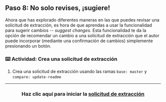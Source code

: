 ## Paso 8: No solo revises, ¡sugiere!

Ahora que has explorado diferentes maneras en las que puedes revisar una solicitud de extracción, es hora de que aprendas a usar la funcionalidad para sugerir cambios -- _suggest changes_. Esta funcionalidad te da la opción de recomendar un cambio a una solicitud de extracción que el autor puede incorporar (mediante una confirmación de cambios) simplemente presionando un botón.

### :keyboard: Actividad: Crea una solicitud de extracción

1. Crea una solicitud de extracción usando las ramas `base: master` y `compare: update-readme`

<hr>
<h3 align="center">Haz clic aquí para iniciar la <a href="{{ url }}">solicitud de extracción</a></h3>
